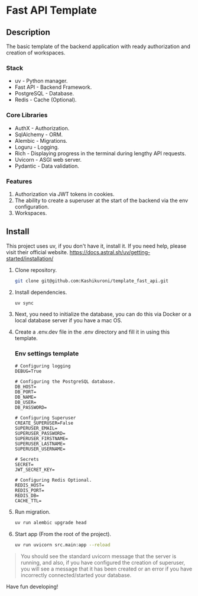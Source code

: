 # Fast API Template
## Description
The basic template of the backend application with ready authorization and creation of workspaces.

### Stack
- uv          - Python manager.
- Fast API    - Backend Framework.
- PostgreSQL  - Database.
- Redis       - Cache (Optional).

### Core Libraries
- AuthX      - Authorization.
- SqlAlchemy - ORM.
- Alembic    - Migrations.
- Loguru     - Logging.
- Rich       - Displaying progress in the terminal during lengthy API requests.
- Uvicorn    - ASGI web server.
- Pydantic   - Data validation.

### Features
1. Authorization via JWT tokens in cookies.
2. The ability to create a superuser at the start of the backend via the env configuration.
3. Workspaces.

## Install
This project uses uv, if you don't have it, install it. If you need help, please visit their official website.
https://docs.astral.sh/uv/getting-started/installation/

1. Clone repository.
    ```bash
    git clone git@github.com:Kashikuroni/template_fast_api.git
    ```
2. Install dependencies.
    ```bash
    uv sync
    ```

3. Next, you need to initialize the database, you can do this via Docker or a local database server if you have a mac OS.
4. Create a .env.dev file in the .env directory and fill it in using this template.
    ### Env settings template
    ```
    # Configuring logging
    DEBUG=True

    # Configuring the PostgreSQL database.
    DB_HOST=
    DB_PORT=
    DB_NAME=
    DB_USER=
    DB_PASSWORD=

    # Configuring Superuser
    CREATE_SUPERUSER=False
    SUPERUSER_EMAIL=
    SUPERUSER_PASSWORD=
    SUPERUSER_FIRSTNAME=
    SUPERUSER_LASTNAME=
    SUPERUSER_USERNAME=

    # Secrets
    SECRET=
    JWT_SECRET_KEY=

    # Configuring Redis Optional.
    REDIS_HOST=
    REDIS_PORT=
    REDIS_DB=
    CACHE_TTL=
    ```
5. Run migration.
    ```bash
    uv run alembic upgrade head
    ```
6. Start app (From the root of the project).
    ```bash
    uv run uvicorn src.main:app --reload
    ```

> You should see the standard uvicorn message that the server is running, and also,
if you have configured the creation of superuser, you will see a message
that it has been created or an error if you have incorrectly connected/started your database.

Have fun developing!